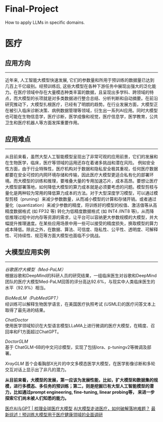 # Final-Project
How to apply LLMs in specific domains.

医疗
=====

应用方向
-----
_____

近年来, 人工智能大模型快速发展, 它们的参数量和所用于预训练的数据量已达到几百上千亿级别。经预训练后, 这些大模型在各种下游任务中展现出强大的泛化能力。在医疗领域中存在大量模态种类丰富的数据，且呈现出多学科、跨领域的特点，而大模型的长项就是对多类数据进行整合总结、分析判断和自动摘要。在前沿研究推动下，大模型扎根医疗，已经有了明朗的趋势。在行业发展方面，大模型正在被引入临床诊断决策、病例数据管理等领域，衍生出一系列AI应用。同时大模型也可能在生物信息学，医疗诊断，医学成像和视觉，医疗信息学，医学教育，公共卫生和医疗机器人等方面发挥重要作用。

应用难点
-----
_____
从目前来看，虽然大型人工智能模型呈现出了非常可观的应用前景，它们的发展和在生物医学，临床，医疗等领域的运用还存在着诸多挑战和潜在风险。
例如安全性方面，由于行业特殊性，医疗机构对于数据和隐私安全极其重视，任何医疗数据都要在安全可控的内网环境存储和传输，因此医疗大模型更适合私有化的部署环境。而大模型的训练和推理，要堆叠大量的专用加速芯片，成本高昂。要想让医疗大模型部署落地，如何降低大模型的算力成本就是必须要考虑的问题。模型剪枝与量化是两种较为常用的降低算力成本的方法。对于大型深度学习模型，可以通过模型剪枝（pruning）来减少参数数量，从而减小模型的计算和存储开销。或者通过量化（quantization）来减少参数的精度，将训练好的模型的权值、激活值等从高精度数据格式 (如 FP32 等) 转化为低精度数据格式 (如 INT4 /INT8 等)，从而降低推理过程中对内存等资源的需求，让平台可以容纳更大参数规模的大模型，并大幅提升推理速度。在某些应用场景中用一些可以接受的精度损失，换取模型的算力成本降低。除此之外，在数据、算法、可信度、隐私性、公平性、透明度、可解释性、可持续性、规范等方面大模型也面临不少挑战。


大模型应用实例
-----
_____
*谷歌医疗大模型（Med-PaLM）*  
根据谷歌和DeepMind的科研人员的研究结果，一组临床医生对谷歌和DeepMind团队的医疗大模型Med-PaLM回答的评分高达92.6%，与现实中人类临床医生的水平（92.9%）相当。

*BioMedLM（PubMedGPT）*  
经训练可以解释生物医学语言，在美国医疗执照考试 (USMLE)的医疗问答文本上取得了最先进的结果。

*ChatDoctor*  
使用医学领域知识在大型语言模型LLaMA上进行微调的医疗大模型，在精度、召回率和F1方面超过ChatGPT。

*DoctorGLM*  
基于 ChatGLM-6B的中文问诊模型，实现了包括lora、p-tuningv2等微调及部署。

*XrayGLM*
首个会看胸部X光片的中文多模态医学大模型，在医学影像诊断和多轮交互对话上显示出了非凡的潜力。

**从目前来看，大模型的发展，第一应该为发展性能，比如，扩大模型和数据集的规模，进行多模态、多任务的预训练；第二，则是挖掘已有大型人工智能模型的潜力，比如通过prompt engineering, fine-tuning, linear probing等， 来进一步探索它们尚未被人们知悉的能力。**

[医疗AI与GPT | 梳理全球医疗大模型](https://zhuanlan.zhihu.com/p/658284168)
[AI大模型走进医疗，如何破解落地难题？](https://zhuanlan.zhihu.com/p/673338994)
[最新综述！预训练大模型用于医疗健康领域的全面调研](https://blog.csdn.net/amusi1994/article/details/133594022)

